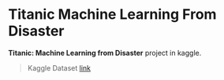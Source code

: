 # Titanic Machine Learning From Disaster

**Titanic: Machine Learning from Disaster** project in kaggle.

> Kaggle Dataset [link](https://www.kaggle.com/c/titanic/data)


